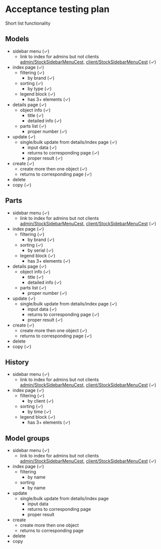 # Acceptance testing plan

Short list functionality

## Models

- sidebar menu (✓)
    - link to index for admins but not clients [admin/StockSidebarMenuCest], [client/StockSidebarMenuCest] \(✓\)
- index page (✓)
    - filtering (✓)
        - by brand (✓)
    - sorting (✓)
        - by type (✓)
    - legend block (✓)
        - has 3+ elements (✓)
- details page (✓)
    - object info (✓)
        - title (✓)
        - detailed info (✓)
    - parts list (✓)
        - proper number (✓)
- update (✓) 
    - single/bulk update from details/index page (✓)
        - input data (✓)
        - returns to corresponding page (✓)
        - proper result (✓)
- create (✓)
    - create more then one object (✓)
    - returns to corresponding page (✓)
- delete
- copy (✓)

## Parts

- sidebar menu (✓)
    - link to index for admins but not clients [admin/StockSidebarMenuCest], [client/StockSidebarMenuCest] \(✓\)
- index page (✓)
    - filtering (✓)
        - by brand (✓)
    - sorting (✓)
        - by serial (✓)
    - legend block (✓)
        - has 3+ elements (✓)
- details page (✓)
    - object info (✓)
        - title (✓)
        - detailed info (✓)
    - parts list (✓)
        - proper number (✓)
- update (✓)
    - single/bulk update from details/index page (✓)
        - input data (✓)
        - returns to corresponding page (✓)
        - proper result (✓)
- create (✓)
    - create more then one object (✓)
    - returns to corresponding page (✓)
- delete
- copy (✓)

## History
- sidebar menu (✓)
    - link to index for admins but not clients [admin/StockSidebarMenuCest], [client/StockSidebarMenuCest] \(✓\)
- index page (✓)
    - filtering (✓)
        - by client (✓)
    - sorting (✓)
        - by time (✓)
    - legend block (✓)
        - has 3+ elements (✓)

## Model groups
- sidebar menu (✓)
    - link to index for admins but not clients [admin/StockSidebarMenuCest], [client/StockSidebarMenuCest] \(✓\)
- index page (✓)
    - filtering
        - by name
    - sorting
        - by name
- update
    - single/bulk update from details/index page
        - input data
        - returns to corresponding page
        - proper result
- create
    - create more then one object
    - returns to corresponding page
- delete
- copy

[admin/StockSidebarMenuCest]:       acceptance/admin/StockSidebarMenuCest.php
[client/StockSidebarMenuCest]:      acceptance/client/StockSidebarMenuCest.php
